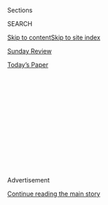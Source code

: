 <div id="app">

<div>

<div>

<div>

<div class="NYTAppHideMasthead css-1q2w90k e1suatyy0">

<div class="section css-ui9rw0 e1suatyy2">

<div class="css-eph4ug er09x8g0">

<div class="css-6n7j50">

</div>

<span class="css-1dv1kvn">Sections</span>

<div class="css-10488qs">

<span class="css-1dv1kvn">SEARCH</span>

</div>

[Skip to content](#site-content)[Skip to site index](#site-index)

</div>

<div id="masthead-section-label" class="css-1wr3we4 eaxe0e00">

[Sunday Review](https://www.nytimes.com/section/opinion/sunday)

</div>

<div class="css-10698na e1huz5gh0">

</div>

</div>

<div id="masthead-bar-one" class="section hasLinks css-15hmgas e1csuq9d3">

<div class="css-uqyvli e1csuq9d0">

</div>

<div class="css-1uqjmks e1csuq9d1">

</div>

<div class="css-9e9ivx">

[](https://myaccount.nytimes.com/auth/login?response_type=cookie&client_id=vi)

</div>

<div class="css-1bvtpon e1csuq9d2">

[Today’s Paper](https://www.nytimes.com/section/todayspaper)

</div>

</div>

</div>

</div>

<div data-aria-hidden="false">

<div id="site-content" role="main">

<div>

<div class="css-1aor85t" style="opacity:0.000000001;z-index:-1;visibility:hidden">

<div class="css-1hqnpie">

<div class="css-epjblv">

<span class="css-17xtcya">[Sunday
Review](/section/opinion/sunday)</span><span class="css-x15j1o">|</span><span class="css-fwqvlz">A
Song That Changed Music Forever</span>

</div>

<div class="css-k008qs">

<div class="css-1iwv8en">

<span class="css-18z7m18"></span>

<div>

</div>

</div>

<span class="css-1n6z4y">https://nyti.ms/33EG5PD</span>

<div class="css-1705lsu">

<div class="css-4xjgmj">

<div class="css-4skfbu" role="toolbar" data-aria-label="Social Media Share buttons, Save button, and Comments Panel with current comment count" data-testid="share-tools">

  - 
  - 
  - 
  - 
    
    <div class="css-6n7j50">
    
    </div>

  - 

</div>

</div>

</div>

</div>

</div>

</div>

<div id="NYT_TOP_BANNER_REGION" class="css-13pd83m">

</div>

<div id="top-wrapper" class="css-1sy8kpn">

<div id="top-slug" class="css-l9onyx">

Advertisement

</div>

[Continue reading the main story](#after-top)

<div class="ad top-wrapper" style="text-align:center;height:100%;display:block;min-height:250px">

<div id="top" class="place-ad" data-position="top" data-size-key="top">

</div>

</div>

<div id="after-top">

</div>

</div>

<div>

<div class="css-v5btjw etb61u70">

<div class="css-v05ibm etb61u71">

[Opinion](/section/opinion)

</div>

</div>

<div id="sponsor-wrapper" class="css-1hyfx7x">

<div id="sponsor-slug" class="css-19vbshk">

Supported by

</div>

[Continue reading the main story](#after-sponsor)

<div id="sponsor" class="ad sponsor-wrapper" style="text-align:center;height:100%;display:block">

</div>

<div id="after-sponsor">

</div>

</div>

<div class="css-186x18t">

</div>

<div class="css-1vkm6nb ehdk2mb0">

# A Song That Changed Music Forever

</div>

100 years ago, Mamie Smith recorded a seminal blues hit that gave voice
to outrage at violence against Black Americans.

<div class="css-18e8msd">

<div class="css-vp77d3 epjyd6m0">

<div class="css-1baulvz">

By <span class="css-1baulvz last-byline" itemprop="name">David
Hajdu</span>

<div class="css-8atqhb">

Mr. Hajdu is a cultural historian and music critic.

</div>

</div>

</div>

  - Aug. 8, 2020, <span class="css-epvm6">11:00 a.m. ET</span>

  - 
    
    <div class="css-4xjgmj">
    
    <div class="css-d8bdto" role="toolbar" data-aria-label="Social Media Share buttons, Save button, and Comments Panel with current comment count" data-testid="share-tools">
    
      - 
      - 
      - 
      - 
        
        <div class="css-6n7j50">
        
        </div>
    
      - 
    
    </div>
    
    </div>

</div>

<div class="css-79elbk" data-testid="photoviewer-wrapper">

<div class="css-z3e15g" data-testid="photoviewer-wrapper-hidden">

</div>

<div class="css-1a48zt4 ehw59r15" data-testid="photoviewer-children">

![<span class="css-16f3y1r e13ogyst0" data-aria-hidden="true">Sheet
music cover for “Crazy
Blues.”</span><span class="css-cnj6d5 e1z0qqy90" itemprop="copyrightHolder"><span class="css-1ly73wi e1tej78p0">Credit...</span><span><span>Robert
Langmuir African American Photograph Collection at Stuart A. Rose
Manuscript, Archives, and Rare Book Library, Emory
University</span></span></span>](https://static01.nyt.com/images/2020/08/09/opinion/08hajdu/merlin_55302586_2b17a26d-671b-4ba0-b149-c51bad2394a2-articleLarge.jpg?quality=75&auto=webp&disable=upscale)

</div>

</div>

</div>

<div class="section meteredContent css-1r7ky0e" name="articleBody" itemprop="articleBody">

<div class="css-1fanzo5 StoryBodyCompanionColumn">

<div class="css-53u6y8">

On Aug. 10, 1920, two African-American musicians, Mamie Smith and Perry
Bradford, went into a New York studio and changed the course of music
history. Ms. Smith, then a modestly successful singer from Cincinnati
who had made only one other record, a sultry ballad that fizzled in the
marketplace, recorded a new song by Mr. Bradford called “[Crazy
Blues](https://www.youtube.com/watch?v=qaz4Ziw_CfQ).” A boisterous cry
of outrage by a woman driven mad by mistreatment, the song spoke with
urgency and fire to Black listeners across the country who had been
ravaged by the abuses of race-hate groups, the police and military
forces in the preceding year — the notorious “[Red
Summer](https://time.com/5636454/what-is-red-summer/)” of 1919.

“Crazy Blues” became a hit record of unmatched proportions and profound
impact. Within a month of its release, it sold some 75,000 copies and
would be reported to sell more than two million over time. It
established the blues as a popular art and prepared the way for a
century of Black expression in the fiery core of American music.

As a record, something made for private listening in the home, “Crazy
Blues” was able to say things rarely heard in public performances.
Seemingly a song about a woman whose man has left her, it reveals
itself, on close listening, to be a song about a woman moved to kill her
abusive partner. As a work of blues, it used the language of domestic
strife to tell a story of violence and subjugation that Black Americans
also knew outside the home, in a world of white oppression. The blues
worked on multiple levels simultaneously and partly in code, with “my
man” or “the man” translatable as “the white man” or “white people.”

Ms. Smith, a skilled contralto with a keen sense of drama, brought
clarity and panache to words that would strike today’s listeners as
conventional only because they have been replicated and emulated in
countless variations over the past century: “I can’t sleep at night/ I
can’t eat a bite/ ’Cause the man I love/ he don’t treat me right.”

</div>

</div>

<div class="css-1fanzo5 StoryBodyCompanionColumn">

<div class="css-53u6y8">

Out of her mind with despair, the singer turns to violence against her
oppressor for relief in the chorus that gives the song its title: “Now
the doctor’s gonna do all that he can/ But what you’re gonna need is an
undertaker man/ I ain’t had nothin’ but bad news/ Now I’ve got the crazy
blues.”

That a woman was singing made the song an acutely potent message of
protest against the forces of authority, be they male or white, domestic
or sociopolitical.

With “Crazy Blues,” Mamie Smith opened the door to a surge of powerfully
voiced female singers who defied the conventions of singerly gentility
to make the blues a popular phenomenon in the 1920s. Indeed, the blues
became a full-blown craze, with listeners of every color able to buy and
listen at home to music marketed as “race records.” The form was
initially associated almost exclusively with women such as Ms. Smith, Ma
Rainey, Ethel Waters and Bessie Smith. They and many more women made
hundreds of records that sold millions of copies over more than a decade
— well before the great bluesman Robert Johnson stepped into a recording
studio for the first time, in November 1936.

There had been some blues recordings before “Crazy Blues,” nearly all
instrumentals or records, often made by white musicians, of songs of
various kinds with the word “Blues” in the title. A feeling of veracity
as Black expression was part of the secret of “Crazy Blues.” But so was
the song’s disturbing but powerful ending, in which Ms. Smith sings
allegorically of the darkening circumstances: “There’s a change in the
ocean/ change in the deep blue sea.” In the concluding verse, she speaks
of changing the way she responds. She has decided to “go and get some
hop,” she announces, and “get myself a gun and shoot myself a cop.”

It was an idea at once abhorrent and cathartic. Recorded in the wake of
horrific violence against African-Americans, “Crazy Blues” was not only
an outlet for exasperation in the face of “nothin’ but bad news.” It was
also a rallying cry in Black musical language and a call for redress
through reciprocal violence — one that broke daringly out of domestic
allegory into a literal sphere where the police and the military claimed
the only prerogative to shoot at will.

</div>

</div>

<div class="css-1fanzo5 StoryBodyCompanionColumn">

<div class="css-53u6y8">

One hundred years later, the blues endures as the essence of American
music, from rock ’n’ roll and three-chord country songs to hip-hop and
contemporary R\&B. If in a 2020 hit like Chris Brown and Young Thug’s
“Go Crazy,” the title means to party, not to feel blue, we should
remember that Mamie Smith’s “Crazy Blues” was also a dance tune: People
were not only moved by it; they moved to it.

From its earliest days, the blues has always done many and sometimes
contradictory things at the same time, as both an outlet for rage and a
release from it. Hatred and violence have hardly disappeared from the
American landscape, but neither has the blues.

David Hajdu ([@davidhajdu](https://twitter.com/davidhajdu_)) is the
music critic for The Nation, a professor at the Columbia University
Graduate School of Journalism and the author of the forthcoming
“Adrianne Geffel: A Fiction.”

*The Times is committed to publishing* [*a diversity of
letters*](https://www.nytimes.com/2019/01/31/opinion/letters/letters-to-editor-new-york-times-women.html)
*to the editor. We’d like to hear what you think about this or any of
our articles. Here are some*
[*tips*](https://help.nytimes.com/hc/en-us/articles/115014925288-How-to-submit-a-letter-to-the-editor)*.
And here’s our email:*
[*letters@nytimes.com*](mailto:letters@nytimes.com)*.*

*Follow The New York Times Opinion section on*
[*Facebook*](https://www.facebook.com/nytopinion)*,* [*Twitter
(@NYTopinion)*](http://twitter.com/NYTOpinion) *and*
[*Instagram*](https://www.instagram.com/nytopinion/)*.*

</div>

</div>

</div>

<div>

</div>

<div>

</div>

<div>

</div>

<div>

<div id="bottom-wrapper" class="css-1ede5it">

<div id="bottom-slug" class="css-l9onyx">

Advertisement

</div>

[Continue reading the main story](#after-bottom)

<div id="bottom" class="ad bottom-wrapper" style="text-align:center;height:100%;display:block;min-height:90px">

</div>

<div id="after-bottom">

</div>

</div>

</div>

</div>

</div>

## Site Index

<div>

</div>

## Site Information Navigation

  - [© <span>2020</span> <span>The New York Times
    Company</span>](https://help.nytimes.com/hc/en-us/articles/115014792127-Copyright-notice)

<!-- end list -->

  - [NYTCo](https://www.nytco.com/)
  - [Contact
    Us](https://help.nytimes.com/hc/en-us/articles/115015385887-Contact-Us)
  - [Work with us](https://www.nytco.com/careers/)
  - [Advertise](https://nytmediakit.com/)
  - [T Brand Studio](http://www.tbrandstudio.com/)
  - [Your Ad
    Choices](https://www.nytimes.com/privacy/cookie-policy#how-do-i-manage-trackers)
  - [Privacy](https://www.nytimes.com/privacy)
  - [Terms of
    Service](https://help.nytimes.com/hc/en-us/articles/115014893428-Terms-of-service)
  - [Terms of
    Sale](https://help.nytimes.com/hc/en-us/articles/115014893968-Terms-of-sale)
  - [Site Map](https://spiderbites.nytimes.com)
  - [Help](https://help.nytimes.com/hc/en-us)
  - [Subscriptions](https://www.nytimes.com/subscription?campaignId=37WXW)

</div>

</div>

</div>

</div>
